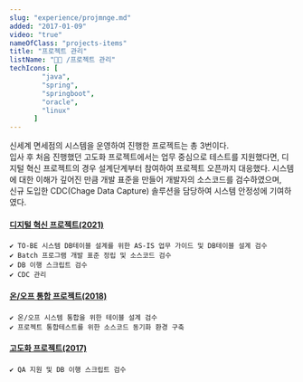 ```yaml
---
slug: "experience/projmnge.md"
added: "2017-01-09"
video: "true"
nameOfClass: "projects-items"
title: "프로젝트 관리"
listName: "👩‍💻 /프로젝트 관리"
techIcons: [
        "java",
        "spring",
        "springboot",
        "oracle",
        "linux"
      ]
---
```


신세계 면세점의 시스템을 운영하여 진행한 프로젝트는 총 3번이다.  
입사 후 처음 진행했던 고도화 프로젝트에서는 업무 중심으로 테스트를 지원했다면, 디지털 혁신 프로젝트의 경우 설계단계부터 참여하여 프로젝트 오픈까지 대응했다. 
시스템에 대한 이해가 깊어진 만큼 개발 표준을 만들어 개발자의 소스코드를 검수하였으며,  
신규 도입한 CDC(Chage Data Capture) 솔루션을 담당하여 시스템 안정성에 기여하였다. 

#### [디지털 혁신 프로젝트(2021)](https://boysbeanxious.github.io)
    ✔︎ TO-BE 시스템 DB테이블 설계를 위한 AS-IS 업무 가이드 및 DB테이블 설계 검수
    ✔︎ Batch 프로그램 개발 표준 정립 및 소스코드 검수 
    ✔︎ DB 이행 스크립트 검수
    ✔︎ CDC 관리
  

#### [온/오프 통합 프로젝트(2018)](https://boysbeanxious.github.io) 
    ✔︎ 온/오프 시스템 통합을 위한 테이블 설계 검수 
    ✔︎ 프로젝트 통합테스트를 위한 소스코드 동기화 환경 구축  
  

#### [고도화 프로젝트(2017)](https://boysbeanxious.github.io) 
    ✔︎ QA 지원 및 DB 이행 스크립트 검수 
